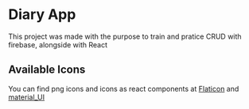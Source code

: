 # Diary App

This project was made with the purpose to train and pratice CRUD with firebase, alongside with React

## Available Icons

You can find png icons and icons as react components at [Flaticon](https://www.flaticon.com/) and [material_UI](https://v4.mui.com/)
